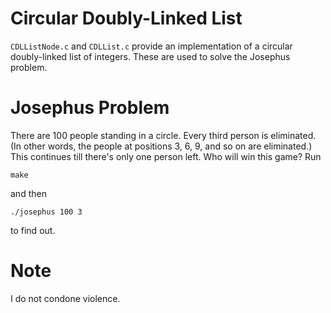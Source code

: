 # Circular Doubly-Linked List
`CDLListNode.c` and `CDLList.c` provide an implementation of a circular
doubly-linked list of integers. These are used to solve the Josephus problem.

# Josephus Problem
There are 100 people standing in a circle. Every third person is eliminated.
(In other words, the people at positions 3, 6, 9, and so on are eliminated.)
This continues till there's only one person left. Who will win this game? Run
```
make
```
and then
```
./josephus 100 3
```
to find out.

# Note
I do not condone violence.
